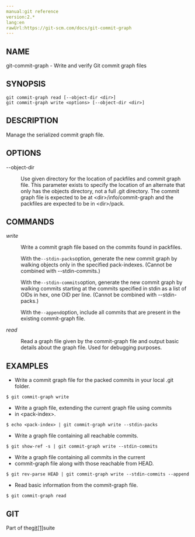 ```yaml
---
manual:git reference
version:2.*
lang:en
rawUrl:https://git-scm.com/docs/git-commit-graph
---
```



## NAME<a name="_name"></a>


git-commit-graph - Write and verify Git commit graph files





## SYNOPSIS<a name="_synopsis"></a>

```
git commit-graph read [--object-dir <dir>]
git commit-graph write <options> [--object-dir <dir>]
```




## DESCRIPTION<a name="_description"></a>


Manage the serialized commit graph file.





## OPTIONS<a name="_options"></a>
<dl><dt id='git-commit-graph---object-dir'>--object-dir</dt><dd>

Use given directory for the location of packfiles and commit graph file. This parameter exists to specify the location of an alternate that only has the objects directory, not a full .git directory. The commit graph file is expected to be at &lt;dir&gt;/info/commit-graph and the packfiles are expected to be in &lt;dir&gt;/pack.

</dd></dl>



## COMMANDS<a name="_commands"></a>
<dl><dt id='git-commit-graph-emwriteem'><em>write</em></dt><dd>

Write a commit graph file based on the commits found in packfiles.



With the`--stdin-packs`option, generate the new commit graph by walking objects only in the specified pack-indexes. (Cannot be combined with --stdin-commits.)




With the`--stdin-commits`option, generate the new commit graph by walking commits starting at the commits specified in stdin as a list of OIDs in hex, one OID per line. (Cannot be combined with --stdin-packs.)




With the`--append`option, include all commits that are present in the existing commit-graph file.


</dd><dt id='git-commit-graph-emreadem'><em>read</em></dt><dd>

Read a graph file given by the commit-graph file and output basic details about the graph file. Used for debugging purposes.

</dd></dl>



## EXAMPLES<a name="_examples"></a>

* Write a commit graph file for the packed commits in your local .git folder.


```
$ git commit-graph write
```
* Write a graph file, extending the current graph file using commits
* in &lt;pack-index&gt;.


```
$ echo <pack-index> | git commit-graph write --stdin-packs
```
* Write a graph file containing all reachable commits.


```
$ git show-ref -s | git commit-graph write --stdin-commits
```
* Write a graph file containing all commits in the current
* commit-graph file along with those reachable from HEAD.


```
$ git rev-parse HEAD | git commit-graph write --stdin-commits --append
```
* Read basic information from the commit-graph file.


```
$ git commit-graph read
```




## GIT<a name="_git"></a>


Part of the[git[1]](%2248  "")suite





